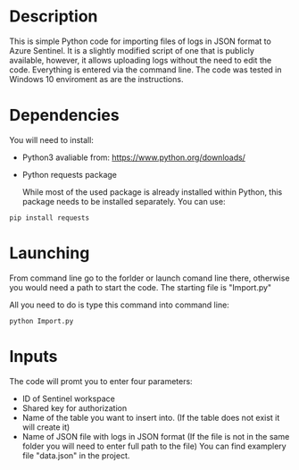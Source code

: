 # Description
This is simple Python code for importing files of logs in JSON format to Azure Sentinel. It is a slightly modified script of one that is publicly available, however, it allows uploading logs without the need to edit the code. Everything is entered via the command line. The code was tested in Windows 10 enviroment as are the instructions. 
# Dependencies
You will need to install: 
- Python3 avaliable from: https://www.python.org/downloads/
 
- Python requests package

  While most of the used package is already installed within Python, this package needs to be installed separately. You can use:
  
```pip install requests ```

# Launching
From command line go to the forlder or launch comand line there, otherwise you would need a path to start the code. 
The starting file is "Import.py"

All you need to do is type this command into command line: 

```python Import.py```

# Inputs

The code will promt you to enter four parameters:

- ID of Sentinel workspace
- Shared key for authorization
- Name of the table you want to insert into. (If the table does not exist it will create it)
- Name of JSON file with logs in JSON format (If the file is not in the same folder you will need to enter full path to the file) You can find examplery file "data.json" in the project.
